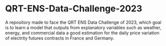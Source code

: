# QRT-ENS-Data-Challenge-2023
A repository made to face the QRT ENS Data Challenge of 2023, which goal is to learn a model that outputs from explanatory variables such as weather, energy, and commercial data a good estimation for the daily price variation of electrity futures contracts in France and Germany. 
